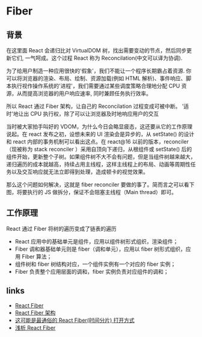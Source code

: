 # Fiber

## 背景

在这里面 React 会递归比对 VirtualDOM 树，找出需要变动的节点，然后同步更新它们, 一气呵成。这个过程 React 称为 Reconcilation(中文可以译为协调).

为了给用户制造一种应用很快的'假象'，我们不能让一个程序长期霸占着资源. 你可以将浏览器的渲染、布局、绘制、资源加载(例如 HTML 解析)、事件响应、脚本执行视作操作系统的'进程'，我们需要通过某些调度策略合理地分配 CPU 资源，从而提高浏览器的用户响应速率, 同时兼顾任务执行效率。

所以 React 通过 Fiber 架构，让自己的 Reconcilation 过程变成可被中断。 '适时'地让出 CPU 执行权，除了可以让浏览器及时地响应用户的交互

当时被大家拍手叫好的 VDOM，为什么今日会略显疲态，这还要从它的工作原理说起。在 react 发布之初，设想未来的 UI 渲染会是异步的，从 setState() 的设计和 react 内部的事务机制可以看出这点。在 react@16 以前的版本，reconciler（现被称为 stack reconciler ）采用自顶向下递归，从根组件或 setState() 后的组件开始，更新整个子树。如果组件树不大不会有问题，但是当组件树越来越大，递归遍历的成本就越高，持续占用主线程，这样主线程上的布局、动画等周期性任务以及交互响应就无法立即得到处理，造成顿卡的视觉效果。

那么这个问题如何解决，这就是 fiber reconciler 要做的事了。简而言之可以看下图，将要执行的 JS 做拆分，保证不会阻塞主线程（Main thread）即可。

## 工作原理

React 通过 Fiber 将树的遍历变成了链表的遍历

- React 应用中的基础单元是组件，应用以组件树形式组织，渲染组件；
- Fiber 调和器基础单元则是 fiber（调和单元），应用以 fiber 树形式组织，应用 Fiber 算法；
- 组件树和 fiber 树结构对应，一个组件实例有一个对应的 fiber 实例；
- Fiber 负责整个应用层面的调和，fiber 实例负责对应组件的调和；

## links

- [React Fiber](https://juejin.im/post/5ab7b3a2f265da2378403e57)
- [React Fiber 架构](https://zhuanlan.zhihu.com/p/37095662)
- [这可能是最通俗的 React Fiber(时间分片) 打开方式](https://juejin.im/post/5dadc6045188255a270a0f85)
- [浅析 React Fiber](https://juejin.im/post/5be969656fb9a049ad76931f)
